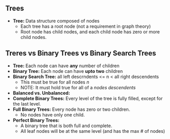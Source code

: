 ## Trees

- **Tree:** Data structure composed of nodes
  - Each tree has a root node (not a requirement in graph theory)
  - Root node has child nodes, and each child node has zero or more child nodes.

## Treres vs Binary Trees vs Binary Search Trees

- **Tree:** Each node can have **any** number of children
- **Binary Tree:** Each node can have **upto two** children
- **Binary Search Tree:** all left descrndents <= n < all right descendents
  - This must be true for all nodes _n_
  - NOTE: It must hold true for all of a _nodes descendents_
- **Balanced vs. Unbalanced:**
- **Complete Binary Trees:** Every level of the tree is fully filled, except for the last level.
- **Full Binary Trees:** Every node has zero or two children.
  - No nodes have only one child.
- **Perfect Binary Trees:**
  - A binary tree that is both full and complete.
  - All leaf nodes will be at the same level (and has the max # of nodes)
